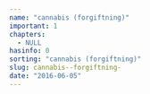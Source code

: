 ```yaml
---
name: "cannabis (forgiftning)"
important: 1
chapters:  
  - NULL
hasinfo: 0
sorting: "cannabis (forgiftning)"
slug: cannabis--forgiftning-
date: "2016-06-05"
---
```



